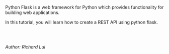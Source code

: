 Python Flask is a web framework for Python which provides functionality for building web applications. 

In this tutorial, you will learn how to create a REST API using python flask.

<br/><br/>

*Author: Richard Lui*


